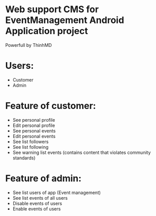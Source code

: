 # Web support CMS for EventManagement Android Application project

Powerfull by ThinhMD

# Users:

- Customer
- Admin

# Feature of customer:

- See personal profile
- Edit personal profile
- See personal events
- Edit personal events
- See list followers
- See list following
- See warning list events (contains content that violates community standards)

# Feature of admin:

- See list users of app (Event management)
- See list events of all users
- Disable events of users
- Enable events of users
